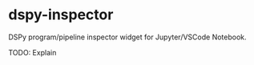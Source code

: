 # dspy-inspector

DSPy program/pipeline inspector widget for Jupyter/VSCode Notebook.

TODO: Explain
